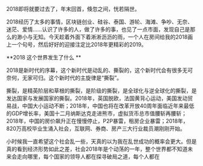 2018即将就要过去了，年末回首，倏忽之间，恍若隔世。

2018经历了太多的事情，区块链创业、硅谷、泰国、游轮、海滩、争吵、无奈、迷茫、爱情……认识了许多的人，做了许多的事，也见了一点市面，发现自己是那么的渺小与无知。今天趁着外面下着淅淅沥沥的雨，一个人在房间给我的2018画上一个句号，然后好好的迎接注定比2018年更精彩的2019。

**2018 这个世界发生了什么 **

2018是新时代的序幕，这个新时代是动乱的、撕裂的，这个新时代会有很多无可奈何，无家可归。这个新时代的主旋律是“撕裂”。

撕裂，是精英阶层和草根的撕裂，是阶级的撕裂，是全球化与逆全球化的撕裂，是发达国家与发展国家的撕裂。2018年，英国脱欧，法国黄背心运动，美国发动贸易战，中国大小运动不断；2018年，中国也将在改革开放40周年面临近年来最低的GDP增长率，美国十二月纳斯达克走进熊市，虚拟货币总市值腰斩再腰斩；2018年，中国的房价飙升正在慢慢停止，P2P暴雷，租房企业暴雷；2018年，820万高校毕业生涌入社会，互联网、券商、房产三大行业裁员潮刚刚开始。

小时候我一直希望这个社会乱一些，天真的以为我在乱世成功的概率会更大。但是真的看到经济形势如此之差，社会2018年是个动荡的一年，整个世界都不知道未来会走向哪里，每个国家的领导人都在探寻破局之道，每个人都在

<!--stackedit_data:
eyJoaXN0b3J5IjpbLTIxMDM3NTMyNDldfQ==
-->